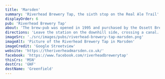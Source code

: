 ```yaml
---
title: 'Marsden'
summary: 'Riverhead Brewery Tap, the sixth stop on the Real Ale Trail'
displayOrder: 6
pub: 'Riverhead Brewery Tap'
about: 'The brew-pub was opened in 1995 and purchased by the Ossett Brewery in 2006. The bar is on the ground floor with the micro brewery in the basement.'
directions: 'Leave the station on the downhill side, crossing a canal. The Railway pub is directly opposite the station but we will be carrying on down the hill towards the town. Follow the road round to the left and look for Peel Street (first on the right once you are round the corner). The pub is on the right a short way along Peel Street.'
imageSrc: './src/images/pubs/riverhead-brewery-tap-marsden.png'
imageAlt: 'Picture of the Riverhead Brewery Tap in Marsden'
imageCredit: 'Google Streetview'
website: 'https://theriverheadmarsden.co.uk/'
facebook: 'https://www.facebook.com/riverheadbrewerytap'
thisCrs: 'MSN'
destCrs: 'GNF'
destName: 'Greenfield'
---
```

